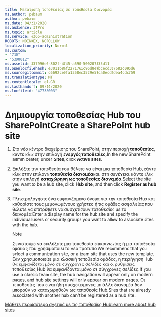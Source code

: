 ```yaml
---
title: Μετατροπή τοποθεσίας σε τοποθεσία διανομέα
ms.author: pebaum
author: pebaum
ms.date: 04/21/2020
ms.audience: ITPro
ms.topic: article
ms.service: o365-administration
ROBOTS: NOINDEX, NOFOLLOW
localization_priority: Normal
ms.custom:
- "710"
- "5300012"
ms.assetid: 837996e6-802f-4745-a590-500207835d11
ms.openlocfilehash: e3011b8af2271761c96d8e9bcecd317682c096d6
ms.sourcegitcommit: c6692ce0fa1358ec3529e59ca0ecdfdea4cdc759
ms.translationtype: MT
ms.contentlocale: el-GR
ms.lasthandoff: 09/14/2020
ms.locfileid: "47733003"
---
```

# <a name="create-a-sharepoint-hub-site"></a><span data-ttu-id="59ca5-102">Δημιουργία τοποθεσίας Hub του SharePoint</span><span class="sxs-lookup"><span data-stu-id="59ca5-102">Create a SharePoint hub site</span></span>

1. <span data-ttu-id="59ca5-103">Στο νέο κέντρο διαχείρισης του SharePoint, στην περιοχή **τοποθεσίες**, κάντε κλικ στην επιλογή **ενεργές τοποθεσίες**.</span><span class="sxs-lookup"><span data-stu-id="59ca5-103">In the new SharePoint admin center, under **Sites**, click **Active sites**.</span></span>

2. <span data-ttu-id="59ca5-104">Επιλέξτε την τοποθεσία που θέλετε να είναι μια τοποθεσία Hub, κάντε κλικ στην επιλογή **τοποθεσία διανομέα**και, στη συνέχεια, κάντε κλικ στην επιλογή **καταχώρηση ως τοποθεσίας διανομέα**.</span><span class="sxs-lookup"><span data-stu-id="59ca5-104">Select the site you want to be a hub site, click **Hub site**, and then click **Register as hub site**.</span></span>

3. <span data-ttu-id="59ca5-105">Πληκτρολογήστε ένα εμφανιζόμενο όνομα για την τοποθεσία Hub και καθορίστε τους μεμονωμένους χρήστες ή τις ομάδες ασφαλείας που θέλετε να επιτρέψετε να συσχετίσουν τοποθεσίες με το διανομέα.</span><span class="sxs-lookup"><span data-stu-id="59ca5-105">Enter a display name for the hub site and specify the individual users or security groups you want to allow to associate sites with the hub.</span></span>

    > [!NOTE]
    >  <span data-ttu-id="59ca5-106">Συνιστούμε να επιλέξετε μια τοποθεσία επικοινωνίας ή μια τοποθεσία ομάδας που χρησιμοποιεί το νέο πρότυπο.</span><span class="sxs-lookup"><span data-stu-id="59ca5-106">We recommend that you select a communication site, or a team site that uses the new template.</span></span> <span data-ttu-id="59ca5-107">Εάν χρησιμοποιείτε μια κλασική τοποθεσία ομάδας, η περιήγηση Hub θα εμφανίζεται μόνο σε σύγχρονες σελίδες και οι ρυθμίσεις τοποθεσίας Hub θα εμφανίζονται μόνο σε σύγχρονες σελίδες.</span><span class="sxs-lookup"><span data-stu-id="59ca5-107">If you use a classic team site, the hub navigation will appear only on modern pages, and hub site settings will only appear on modern pages.</span></span> <span data-ttu-id="59ca5-108">Οι τοποθεσίες που είναι ήδη συσχετισμένες με άλλο διανομέα δεν μπορούν να καταχωρηθούν ως τοποθεσία Hub.</span><span class="sxs-lookup"><span data-stu-id="59ca5-108">Sites that are already associated with another hub can't be registered as a hub site.</span></span>
  
[<span data-ttu-id="59ca5-109">Μάθετε περισσότερα σχετικά με τις τοποθεσίες Hub</span><span class="sxs-lookup"><span data-stu-id="59ca5-109">Learn more about hub sites</span></span>](https://go.microsoft.com/fwlink/?linkid=869149)
  